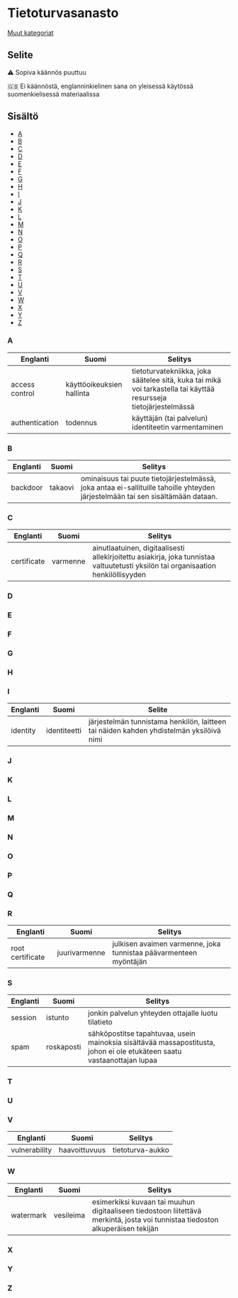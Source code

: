 # Tietoturvasanasto

[Muut kategoriat](README.md)

## Selite

:warning: Sopiva käännös puuttuu

:uk: Ei käännöstä, englanninkielinen sana on yleisessä käytössä suomenkielisessä materiaalissa


## Sisältö

* [A](#a)
* [B](#b)
* [C](#c)
* [D](#d)
* [E](#e)
* [F](#f)
* [G](#g)
* [H](#h)
* [I](#i)
* [J](#j)
* [K](#k)
* [L](#l)
* [M](#m)
* [N](#n)
* [O](#o)
* [P](#p)
* [Q](#q)
* [R](#r)
* [S](#s)
* [T](#t)
* [U](#u)
* [V](#v)
* [W](#w)
* [X](#x)
* [Y](#y)
* [Z](#z)

### A

Englanti | Suomi | Selitys
---------| ------| -------
access control | käyttöoikeuksien hallinta | tietoturvatekniikka, joka säätelee sitä, kuka tai mikä voi tarkastella tai käyttää resursseja tietojärjestelmässä
authentication | todennus | käyttäjän (tai palvelun) identiteetin varmentaminen


### B

Englanti | Suomi | Selitys
---------| ------| -------
backdoor | takaovi | ominaisuus tai puute tietojärjestelmässä, joka antaa ei-sallituille tahoille yhteyden järjestelmään tai sen sisältämään dataan.


### C

Englanti | Suomi | Selitys
---------| ------| -------
certificate | varmenne | ainutlaatuinen, digitaalisesti allekirjoitettu asiakirja, joka tunnistaa valtuutetusti yksilön tai organisaation henkilöllisyyden


### D



### E


### F


### G


### H


### I

Englanti | Suomi | Selite
---------| ------| -------
identity | identiteetti | järjestelmän tunnistama henkilön, laitteen tai näiden kahden yhdistelmän yksilöivä nimi


### J


### K


### L


### M


### N


### O


### P


### Q


### R

Englanti | Suomi | Selitys
---------| ------| -------
root certificate | juurivarmenne | julkisen avaimen varmenne, joka tunnistaa päävarmenteen myöntäjän


### S

Englanti | Suomi | Selitys
---------| ------| -------
session | istunto | jonkin palvelun yhteyden ottajalle luotu tilatieto
spam | roskaposti | sähköpostitse tapahtuvaa, usein mainoksia sisältävää massapostitusta, johon ei ole etukäteen saatu vastaanottajan lupaa


### T


### U


### V

Englanti | Suomi | Selitys
---------| ------| -------
vulnerability | haavoittuvuus | tietoturva-aukko


### W

Englanti | Suomi | Selitys
---------| ------| -------
watermark | vesileima | esimerkiksi kuvaan tai muuhun digitaaliseen tiedostoon liitettävä merkintä, josta voi tunnistaa tiedoston alkuperäisen tekijän


### X


### Y


### Z

